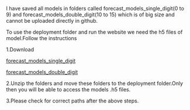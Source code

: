 I have saved all models in  folders called forecast_models_single_digit(0 to 9) and forecast_models_double_digit(10 to 15) which is of big size and cannot be uploaded directly in github.

To use the deployment folder and run the website we need the h5 files of model.Follow the instructions

1.Download 

[forecast_models_single_digit](https://drive.google.com/drive/folders/1f6eRjAzXdX4shzsG8-hd_BKD9L_or-Rb?usp=drive_link)

[forecast_models_double_digit](https://drive.google.com/drive/folders/1pGErfyYw8cBDG7xzaFeiLrBeWXyNnHFM?usp=drive_link)

2.Unzip the folders and move these folders to the deployment folder.Only then you will be able to access the models .h5 files.

3.Please check for correct paths after the above steps.
